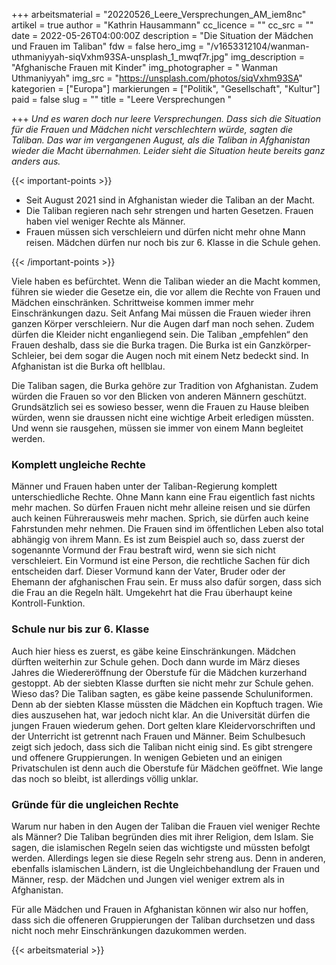 +++
arbeitsmaterial = "20220526_Leere_Versprechungen_AM_iem8nc"
artikel = true
author = "Kathrin Hausammann"
cc_licence = ""
cc_src = ""
date = 2022-05-26T04:00:00Z
description = "Die Situation der Mädchen und Frauen im Taliban"
fdw = false
hero_img = "/v1653312104/wanman-uthmaniyyah-siqVxhm93SA-unsplash_1_mwqf7r.jpg"
img_description = "Afghanische Frauen mit Kinder"
img_photographer = " Wanman Uthmaniyyah"
img_src = "https://unsplash.com/photos/siqVxhm93SA"
kategorien = ["Europa"]
markierungen = ["Politik", "Gesellschaft", "Kultur"]
paid = false
slug = ""
title = "Leere Versprechungen "

+++
_Und es waren doch nur leere Versprechungen. Dass sich die Situation für die Frauen und Mädchen nicht verschlechtern würde, sagten die Taliban. Das war im vergangenen August, als die Taliban in Afghanistan wieder die Macht übernahmen. Leider sieht die Situation heute bereits ganz anders aus._

{{< important-points >}} 



<ul>

<li>Seit August 2021 sind in Afghanistan wieder die Taliban an der Macht.</li>

<li>Die Taliban regieren nach sehr strengen und harten Gesetzen. Frauen haben viel weniger Rechte als Männer.</li>

<li>Frauen müssen sich verschleiern und dürfen nicht mehr ohne Mann reisen. Mädchen dürfen nur noch bis zur 6. Klasse in die Schule gehen.</li>

</ul> {{< /important-points >}}

Viele haben es befürchtet. Wenn die Taliban wieder an die Macht kommen, führen sie wieder die Gesetze ein, die vor allem die Rechte von Frauen und Mädchen einschränken. Schrittweise kommen immer mehr Einschränkungen dazu. Seit Anfang Mai müssen die Frauen wieder ihren ganzen Körper verschleiern. Nur die Augen darf man noch sehen. Zudem dürfen die Kleider nicht enganliegend sein. Die Taliban „empfehlen“ den Frauen deshalb, dass sie die Burka tragen. Die Burka ist ein Ganzkörper-Schleier, bei dem sogar die Augen noch mit einem Netz bedeckt sind. In Afghanistan ist die Burka oft hellblau.

Die Taliban sagen, die Burka gehöre zur Tradition von Afghanistan. Zudem würden die Frauen so vor den Blicken von anderen Männern geschützt. Grundsätzlich sei es sowieso besser, wenn die Frauen zu Hause bleiben würden, wenn sie draussen nicht eine wichtige Arbeit erledigen müssten. Und wenn sie rausgehen, müssen sie immer von einem Mann begleitet werden.

### Komplett ungleiche Rechte

Männer und Frauen haben unter der Taliban-Regierung komplett unterschiedliche Rechte. Ohne Mann kann eine Frau eigentlich fast nichts mehr machen. So dürfen Frauen nicht mehr alleine reisen und sie dürfen auch keinen Führerausweis mehr machen. Sprich, sie dürfen auch keine Fahrstunden mehr nehmen. Die Frauen sind im öffentlichen Leben also total abhängig von ihrem Mann. Es ist zum Beispiel auch so, dass zuerst der sogenannte Vormund der Frau bestraft wird, wenn sie sich nicht verschleiert. Ein Vormund ist eine Person, die rechtliche Sachen für dich entscheiden darf. Dieser Vormund kann der Vater, Bruder oder der Ehemann der afghanischen Frau sein. Er muss also dafür sorgen, dass sich die Frau an die Regeln hält. Umgekehrt hat die Frau überhaupt keine Kontroll-Funktion.

### Schule nur bis zur 6. Klasse

Auch hier hiess es zuerst, es gäbe keine Einschränkungen. Mädchen dürften weiterhin zur Schule gehen. Doch dann wurde im März dieses Jahres die Wiedereröffnung der Oberstufe für die Mädchen kurzerhand gestoppt. Ab der siebten Klasse durften sie nicht mehr zur Schule gehen. Wieso das? Die Taliban sagten, es gäbe keine passende Schuluniformen. Denn ab der siebten Klasse müssten die Mädchen ein Kopftuch tragen. Wie dies auszusehen hat, war jedoch nicht klar. An die Universität dürfen die jungen Frauen wiederum gehen. Dort gelten klare Kleidervorschriften und der Unterricht ist getrennt nach Frauen und Männer. Beim Schulbesuch zeigt sich jedoch, dass sich die Taliban nicht einig sind. Es gibt strengere und offenere Gruppierungen. In wenigen Gebieten und an einigen Privatschulen ist denn auch die Oberstufe für Mädchen geöffnet. Wie lange das noch so bleibt, ist allerdings völlig unklar.

### Gründe für die ungleichen Rechte

Warum nur haben in den Augen der Taliban die Frauen viel weniger Rechte als Männer? Die Taliban begründen dies mit ihrer Religion, dem Islam. Sie sagen, die islamischen Regeln seien das wichtigste und müssten befolgt werden. Allerdings legen sie diese Regeln sehr streng aus. Denn in anderen, ebenfalls islamischen Ländern, ist die Ungleichbehandlung der Frauen und Männer, resp. der Mädchen und Jungen viel weniger extrem als in Afghanistan.

Für alle Mädchen und Frauen in Afghanistan können wir also nur hoffen, dass sich die offeneren Gruppierungen der Taliban durchsetzen und dass nicht noch mehr Einschränkungen dazukommen werden.




{{< arbeitsmaterial >}}
